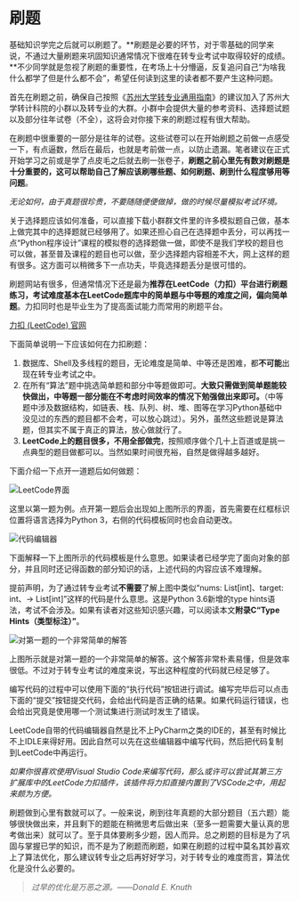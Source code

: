# 刷题

基础知识学完之后就可以刷题了。**刷题是必要的环节，对于零基础的同学来说，不通过大量刷题来巩固知识通常情况下很难在转专业考试中取得较好的成绩。**不少同学就是忽视了刷题的重要性，在考场上十分懵逼，反复追问自己“为啥我什么都学了但是什么都不会”，希望任何读到这里的读者都不要产生这种问题。

首先在刷题之前，确保自己按照《[苏州大学转专业通用指南](https://github.com/Snowfly-T/SUDA-major-change-guide-universal)》的建议加入了苏州大学转计科院的小群以及转专业的大群。小群中会提供大量的参考资料、选择题试题以及部分往年试卷（不全），这将会对你接下来的刷题过程有很大帮助。

在刷题中很重要的一部分是往年的试卷。这些试卷可以在开始刷题之前做一点感受一下，有点逼数，然后在最后，也就是考前做一点，以防止遗漏。笔者建议在正式开始学习之前或是学了点皮毛之后就去刷一张卷子，**刷题之前心里先有数对刷题是十分重要的，这可以帮助自己了解应该刷哪些题、如何刷题、刷到什么程度够用等问题**。

*无论如何，由于真题很珍贵，不要随随便便做掉，做的时候尽量模拟考试环境。*

关于选择题应该如何准备，可以直接下载小群群文件里的许多模拟题自己做，基本上做完其中的选择题就已经够用了。如果还担心自己在选择题中丢分，可以再找一点“Python程序设计”课程的模拟卷的选择题做一做，即使不是我们学校的题目也可以做，甚至普及课程的题目也可以做，至少选择题内容相差不大，网上这样的题有很多。这方面可以稍微多下一点功夫，毕竟选择题丢分是很可惜的。

刷题网站有很多，但通常情况下还是最为**推荐在LeetCode（力扣）平台进行刷题练习，考试难度基本在LeetCode题库中的简单题与中等题的难度之间，偏向简单题**。力扣同时也是毕业生为了提高面试能力而常用的刷题平台。

[力扣 (LeetCode) 官网](https://leetcode-cn.com/problemset/all/)

下面简单说明一下应该如何在力扣刷题：

1. 数据库、Shell及多线程的题目，无论难度是简单、中等还是困难，都**不可能**出现在转专业考试之中。
2. 在所有“算法”题中挑选简单题和部分中等题做即可。**大致只需做到简单题能较快做出，中等题一部分能在不考虑时间效率的情况下勉强做出来即可。**（中等题中涉及数据结构，如链表、栈、队列、树、堆、图等在学习Python基础中没见过的东西的题目都不会考，可以放心跳过）。另外，虽然这些题说是算法题，但其实不属于真正的算法，放心做就行了。
3. **LeetCode上的题目很多，不用全部做完**，按照顺序做个几十上百道或是挑一点典型的题目做都可以。当然如果时间很充裕，自然是做得越多越好。

下面介绍一下点开一道题后如何做题：

![LeetCode界面](https://pic2.zhimg.com/80/v2-9cda4adf42b6c9ba2fc49e8fee945801_720w.jpg)

这里以第一题为例。点开第一题后会出现如上图所示的界面，首先需要在红框标识位置将语言选择为Python 3，右侧的代码模板同时也会自动更改。

![代码编辑器](https://pic1.zhimg.com/80/v2-d3361059c952be47d1dae9fb5de8601c_720w.jpg)

下面解释一下上图所示的代码模板是什么意思。如果读者已经学完了面向对象的部分，并且同时还记得函数的部分知识的话，上述代码的内容应该不难理解。

提前声明，为了通过转专业考试**不需要**了解上图中类似“nums: List[int]、target: int、-> List[int]”这样的代码是什么意思。这是Python 3.6新增的type hints语法，考试不会涉及。如果有读者对这些知识感兴趣，可以阅读本文**附录C“Type Hints（类型标注）”**。

![对第一题的一个非常简单的解答](https://pic3.zhimg.com/80/v2-3c329843e8f06c688f03df4224ac3aea_720w.jpg)

上图所示就是对第一题的一个非常简单的解答。这个解答非常朴素易懂，但是效率很低。不过对于转专业考试的难度来说，写出这种程度的代码就已经足够了。

编写代码的过程中可以使用下面的“执行代码”按钮进行调试。编写完毕后可以点击下面的“提交”按钮提交代码，会给出代码是否正确的结果。如果代码运行错误，也会给出究竟是使用哪一个测试集进行测试时发生了错误。

LeetCode自带的代码编辑器自然是比不上PyCharm之类的IDE的，甚至有时候比不上IDLE来得好用。因此自然可以先在这些编辑器中编写代码，然后把代码复制到LeetCode中再运行。

*如果你很喜欢使用Visual Studio Code来编写代码，那么或许可以尝试其第三方扩展库中的LeetCode力扣插件，该插件将力扣直接内置到了VSCode之中，用起来颇为方便。*

刷题做到心里有数就可以了。一般来说，刷到往年真题的大部分题目（五六题）能够很快做出来，并且剩下的题能在稍微思考后做出来（至多一题需要大量认真的思考做出来）就可以了。至于具体要刷多少题，因人而异。总之刷题的目标是为了巩固与掌握已学的知识，而不是为了刷题而刷题，如果在刷题的过程中莫名其妙喜欢上了算法优化，那么建议转专业之后再好好学习，对于转专业的难度而言，算法优化是没什么必要的。

> *过早的优化是万恶之源。——Donald E. Knuth*